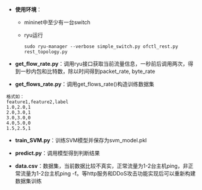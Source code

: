 - **使用环境**：

  - mininet中至少有一台switch

  - ryu运行

    ```
    sudo ryu-manager --verbose simple_switch.py ofctl_rest.py rest_topology.py
    ```

- **get_flow_rate.py**：调用ryu接口获取当前流量信息，一秒前后调用两次，得到一秒内包和比特数，除以时间得到packet_rate, byte_rate

-  **get_flows_rate.py**：调用get_flows_rate()构造训练数据集

  ```
  格式如：
  feature1,feature2,label
  1.0,2.0,1
  2.0,3.0,1
  3.0,3.0,0
  4.0,5.0,0
  1.5,2.5,1
  ```

-  **train_SVM.py**：训练SVM模型并保存为svm_model.pkl

-  **predict.py**：调用模型得到判断结果

-  **data.csv**：数据集，当前数据比较不真实，正常流量为1-2台主机ping，非正常流量为1-2台主机ping -f。等http服务和DDoS攻击功能实现后可以重新构建数据集训练


